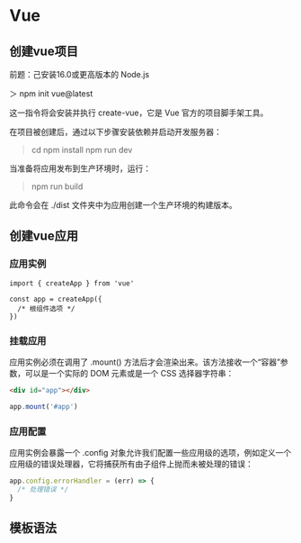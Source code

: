 # Vue

## 创建vue项目
前题：己安装16.0或更高版本的 Node.js

＞ npm init vue@latest

这一指令将会安装并执行 create-vue，它是 Vue 官方的项目脚手架工具。

在项目被创建后，通过以下步骤安装依赖并启动开发服务器：

> cd <your-project-name>
> npm install
> npm run dev
  
当准备将应用发布到生产环境时，运行：

> npm run build
  
此命令会在 ./dist 文件夹中为应用创建一个生产环境的构建版本。
  
## 创建vue应用
  
### 应用实例

```vue
import { createApp } from 'vue'

const app = createApp({
  /* 根组件选项 */
})
```
  
### 挂载应用
  
应用实例必须在调用了 .mount() 方法后才会渲染出来。该方法接收一个“容器”参数，可以是一个实际的 DOM 元素或是一个 CSS 选择器字符串：

```html
<div id="app"></div>
```
```js
app.mount('#app')
```
  
### 应用配置

应用实例会暴露一个 .config 对象允许我们配置一些应用级的选项，例如定义一个应用级的错误处理器，它将捕获所有由子组件上抛而未被处理的错误：

```js
app.config.errorHandler = (err) => {
  /* 处理错误 */
}
```
  
## 模板语法
  
  
  
  
  
